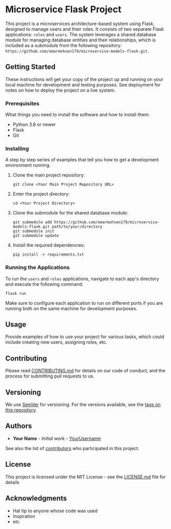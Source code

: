 # Microservice Flask Project

This project is a microservices architecture-based system using Flask, designed to manage users and their roles. It consists of two separate Flask applications: `roles` and `users`. The system leverages a shared database module for managing database entities and their relationships, which is included as a submodule from the following repository: `https://github.com/omarmohsen179/microservice-models-flask.git`.

## Getting Started

These instructions will get your copy of the project up and running on your local machine for development and testing purposes. See deployment for notes on how to deploy the project on a live system.

### Prerequisites

What things you need to install the software and how to install them:

- Python 3.8 or newer
- Flask
- Git

### Installing

A step by step series of examples that tell you how to get a development environment running.

1. Clone the main project repository:
   ```
   git clone <Your Main Project Repository URL>
   ```
2. Enter the project directory:
   ```
   cd <Your Project Directory>
   ```
3. Clone the submodule for the shared database module:
   ```
   git submodule add https://github.com/omarmohsen179/microservice-models-flask.git path/to/your/directory
   git submodule init
   git submodule update
   ```
4. Install the required dependencies:
   ```
   pip install -r requirements.txt
   ```

### Running the Applications

To run the `users` and `roles` applications, navigate to each app's directory and execute the following command:

```
flask run
```

Make sure to configure each application to run on different ports if you are running both on the same machine for development purposes.

## Usage

Provide examples of how to use your project for various tasks, which could include creating new users, assigning roles, etc.

## Contributing

Please read [CONTRIBUTING.md](https://github.com/YOUR_USERNAME/YOUR_REPOSITORY/blob/master/CONTRIBUTING.md) for details on our code of conduct, and the process for submitting pull requests to us.

## Versioning

We use [SemVer](http://semver.org/) for versioning. For the versions available, see the [tags on this repository](https://github.com/YOUR_USERNAME/YOUR_REPOSITORY/tags).

## Authors

- **Your Name** - _Initial work_ - [YourUsername](https://github.com/YourUsername)

See also the list of [contributors](https://github.com/YOUR_USERNAME/YOUR_REPOSITORY/contributors) who participated in this project.

## License

This project is licensed under the MIT License - see the [LICENSE.md](LICENSE.md) file for details

## Acknowledgments

- Hat tip to anyone whose code was used
- Inspiration
- etc
